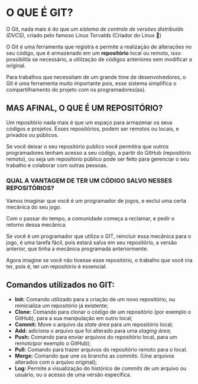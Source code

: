 # O QUE É GIT?

O Git, nada mais é do que um *sistema de controle de versões distribuído (DVCS),* criado pelo famoso Linus Torvalds (Criador do Linux 🐧)

O Git é uma ferramenta que registra e permite a realização de alterações no seu código, que é armazenado em um **repositório** local ou remoto, isso possibilita se necessário, a utilização de códigos anteriores sem modificar a original.

Para trabalhos que necessitam de um grande time de desenvolvedores, o Git é uma ferramenta muito importante pois, esse sistema simplifica o compartilhamento do projeto com os programadores(as).

## MAS AFINAL, O QUE É UM REPOSITÓRIO?

Um repositório nada mais é que um espaço para armazenar os seus códigos e projetos.
Esses repositórios, podem ser remotos ou locais, e privados ou públicos.

Se você deixar o seu repositório publico você permitira que outros programadores tenham acesso a seu código, a partir do GitHub (repositório remoto), ou seja um repositório público pode ser feito para gerenciar o seu trabalho e colaborar com outras pessoas.

### QUAL A VANTAGEM DE TER UM CÓDIGO SALVO NESSES REPOSITÓRIOS? 

Vamos imaginar que você é um programador de jogos, e exclui uma certa mecânica do seu jogo. 

Com o passar do tempo, a comunidade começa a reclamar, e pedir o retorno dessa mecânica. 

Se você é um programador que utiliza o GIT, reincluir essa mecânica para o jogo, é uma tarefa fácil, pois estará salva em seu repositório, a versão anterior, que tinha a mecânica programada anteriormente.

Agora imagine se você não tivesse esse repositório, o trabalho que você iria ter, pois é, ter um repositório é essencial.

## Comandos utilizados no GIT: 

- **Init:** Comando utilizado para a criação de um novo repositório, ou reinicializa um repositório já existente;
- **Clone:** Comando para clonar o código de um repositório (por exemplo o GitHub), para a sua manipulação em outro local;
- **Commit:** Move o arquivo da *state área* para um repositório local;
- **Add:** adiciona o arquivo que foi alterado para uma *staging área*;
- **Push:**  Comando para enviar arquivos do repositório local, para um remoto(por exemplo o GitHub);
- **Pull:** Comando para trazer arquivos do repositório remoto para o local.
- **Merge:** Comando que une  os branchs as *commits*. (Une arquivos alterados com o arquivo original);
- **Log:** Permite a visualização do histórico de *commits* de um arquivo ou usuário, ou o acesso de uma versão específica.

